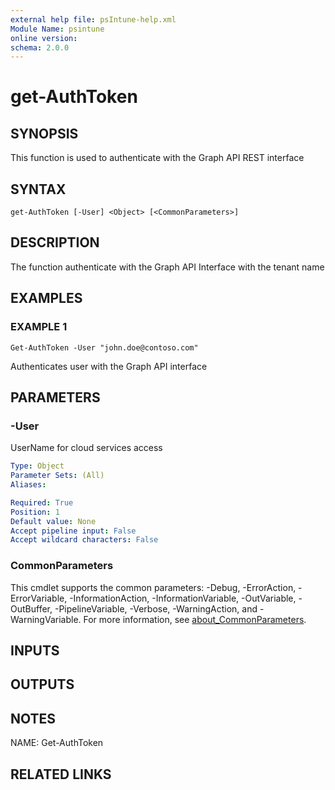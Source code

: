```yaml
---
external help file: psIntune-help.xml
Module Name: psintune
online version:
schema: 2.0.0
---
```


# get-AuthToken

## SYNOPSIS
This function is used to authenticate with the Graph API REST interface

## SYNTAX

```
get-AuthToken [-User] <Object> [<CommonParameters>]
```

## DESCRIPTION
The function authenticate with the Graph API Interface with the tenant name

## EXAMPLES

### EXAMPLE 1
```
Get-AuthToken -User "john.doe@contoso.com"
```

Authenticates user with the Graph API interface

## PARAMETERS

### -User
UserName for cloud services access

```yaml
Type: Object
Parameter Sets: (All)
Aliases:

Required: True
Position: 1
Default value: None
Accept pipeline input: False
Accept wildcard characters: False
```

### CommonParameters
This cmdlet supports the common parameters: -Debug, -ErrorAction, -ErrorVariable, -InformationAction, -InformationVariable, -OutVariable, -OutBuffer, -PipelineVariable, -Verbose, -WarningAction, and -WarningVariable. For more information, see [about_CommonParameters](http://go.microsoft.com/fwlink/?LinkID=113216).

## INPUTS

## OUTPUTS

## NOTES
NAME: Get-AuthToken

## RELATED LINKS
